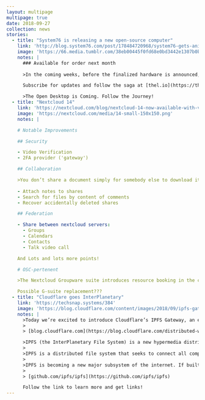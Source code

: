 ```yaml
---
layout: multipage
multipage: true
date: 2018-09-27
collection: news
stories:
  - title: "System76 is releasing a new open-source computer"
    link: 'http://blog.system76.com/post/178484720968/system76-gets-animated-for-new-handcrafted'
    image: 'https://66.media.tumblr.com/38eb00445f0fd68e0bd3442e1307b0bb/tumblr_inline_pfl0elaq8Z1txpgep_500.png'
    notes: |
      ### Available for order next month
  
      >In the coming weeks, before the finalized hardware is announced, a four-part animation will be released weekly, with design updates hidden within a game portion of the story.

      Subscribe for updates and follow the saga at [thel.io](https://thel.io) leading up to the preorder release next month

      >The Open Desktop is Coming. Follow the Journey!
  - title: "Nextcloud 14"
    link: 'https://nextcloud.com/blog/nextcloud-14-now-available-with-video-verification-signaltelegram-2fa-support-improved-collaboration-and-gdpr-compliance/'
    image: 'https://nextcloud.com/media/14-small-150x150.png'
    notes: |

    # Notable Improvements

    ## Security

    - Video Verification
    - 2FA provider ('gateway')

    ## Collaboration

    >You don’t share a document simply for somebody else to download it, you want them to give you feedback on it, or make changes!
    
    - Attach notes to shares
    - Search for files by content of comments
    - Recover accidentally deleted shares

    ## Federation

    - Share between nextcloud servers:
      - Groups
      - Calendars
      - Contacts
      - Talk video call

    And Lots and lots more points!

    # OSC-pertenent

    >The Nextcloud Groupware suite introduces resource booking in the calendar app. A major area of improvement has been the Deck app, a digital Kanban board, which has now officially been added to Nextcloud Groupware. It features integration with Nextcloud Files and offers an easy to use tool for teams to plan their projects.

    Possible G-suite replacement???
  - title: "Cloudflare goes InterPlanetary"
    link: 'https://techsnap.systems/384'
    image: 'https://blog.cloudflare.com/content/images/2018/09/ipfs-gateway-header@3.5x-1-1.png'
    notes: |
      >Today we’re excited to introduce Cloudflare’s IPFS Gateway, an easy way to access content from the InterPlanetary File System (IPFS) that doesn’t require installing and running any special software on your computer.
      >
      > [blog.cloudflare.com](https://blog.cloudflare.com/distributed-web-gateway/)

      >IPFS (the InterPlanetary File System) is a new hypermedia distribution protocol, addressed by content and identities. IPFS enables the creation of completely distributed applications. It aims to make the web faster, safer, and more open.
      >
      >IPFS is a distributed file system that seeks to connect all computing devices with the same system of files. In some ways, this is similar to the original aims of the Web, but IPFS is actually more similar to a single bittorrent swarm exchanging git objects. You can read more about its origins in the paper IPFS - Content Addressed, Versioned, P2P File System.
      >
      >IPFS is becoming a new major subsystem of the internet. If built right, it could complement or replace HTTP. It could complement or replace even more. It sounds crazy. It is crazy.
      >
      > [github.com/ipfs/ipfs](https://github.com/ipfs/ipfs)

      Follow the link to learn more and get links!
---
```

